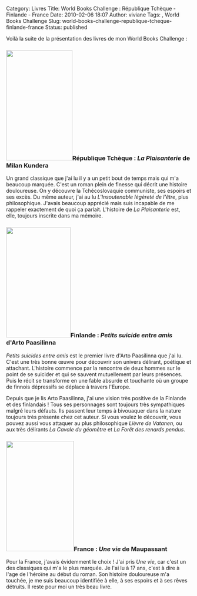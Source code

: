 Category: Livres
Title: World Books Challenge : République Tchèque - Finlande - France
Date: 2010-02-06 18:07
Author: viviane
Tags: , World Books Challenge
Slug: world-books-challenge-republique-tcheque-finlande-france
Status: published

Voilà la suite de la présentation des livres de mon World Books Challenge :
<h3><a href="http://www.viviane-voyages.com/wp-content/uploads/2010/02/plaisanterie.jpg"><img class="alignleft size-medium wp-image-1143" title="La Plaisanterie" src="http://www.viviane-voyages.com/wp-content/uploads/2010/02/plaisanterie-180x300.jpg" alt="" width="180" height="300" /></a>République Tchèque : <em>La Plaisanterie</em> de Milan Kundera</h3>
Un grand classique que j'ai lu il y a un petit bout de temps mais qui m'a beaucoup marquée. C'est un roman plein de finesse qui décrit une histoire douloureuse. On y découvre la Tchécoslovaquie communiste, ses espoirs et ses excès. Du même auteur, j'ai au lu <em>L'Insoutenable légèreté de l'être</em>, plus philosophique. J'avais beaucoup apprécié mais suis incapable de me rappeler exactement de quoi ça parlait. L'histoire de <em>La Plaisanterie</em> est, elle, toujours inscrite dans ma mémoire.
<h3><img class="alignleft size-medium wp-image-1144" title="Petits suicides entre amis" src="http://www.viviane-voyages.com/wp-content/uploads/2010/02/petits-suicides-entre-amis-175x300.jpg" alt="" width="175" height="300" />Finlande : <em>Petits suicide entre amis</em> d'Arto Paasilinna</h3>
<em>Petits suicides entre amis</em> est le premier livre d'Arto Paasilinna que j'ai lu. C'est une très bonne œuvre pour découvrir son univers délirant, poétique et attachant. L'histoire commence par la rencontre de deux hommes sur le point de se suicider et qui se sauvent mutuellement par leurs présences. Puis le récit se transforme en une fable absurde et touchante où un groupe de finnois dépressifs se déplace à travers l'Europe.

Depuis que je lis Arto Paasilinna, j'ai une vision très positive de la Finlande et des finlandais ! Tous ses personnages sont toujours très sympathiques malgré leurs défauts. Ils passent leur temps à bivouaquer dans la nature toujours très présente chez cet auteur. Si vous voulez le découvrir, vous pouvez aussi vous attaquer au plus philosophique <em>Lièvre de Vatanen</em>, ou aux très délirants <em>La Cavale du géomètre</em> et <em>La Forêt des renards pendus</em>.
<h3><img class="alignleft size-medium wp-image-1146" title="Une vie" src="http://www.viviane-voyages.com/wp-content/uploads/2010/02/une-vie-184x300.jpg" alt="" width="184" height="300" />France : <em>Une vie</em> de Maupassant</h3>
Pour la France, j'avais évidemment le choix ! J'ai pris <em>Une vie</em>, car c'est un des classiques qui m'a le plus marquée. Je l'ai lu à 17 ans, c'est à dire à l'age de l'héroïne au début du roman. Son histoire douloureuse m'a touchée, je me suis beaucoup identifiée à elle, à ses espoirs et à ses rêves détruits. Il reste pour moi un très beau livre.